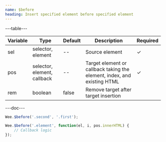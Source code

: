 ```yaml
---
name: $before
heading: Insert specified element before specified element
---
```


---table---

| Variable | Type                        | Default | Description                                                             | Required |
| -------- | --------------------------- | ------- | ----------------------------------------------------------------------- | -------- |
| sel      | selector, element           | --      | Source element                                                          | &#10003; |
| pos      | selector, element, callback | --      | Target element or callback taking the element, index, and existing HTML | &#10003; |
| rem      | boolean                     | false   | Remove target after target insertion                                    |          |

---doc---

```javascript
Wee.$before('.second', '.first');
```

```javascript
Wee.$before('.element', function(el, i, pos.innerHTML) {
    // Callback logic
});
```